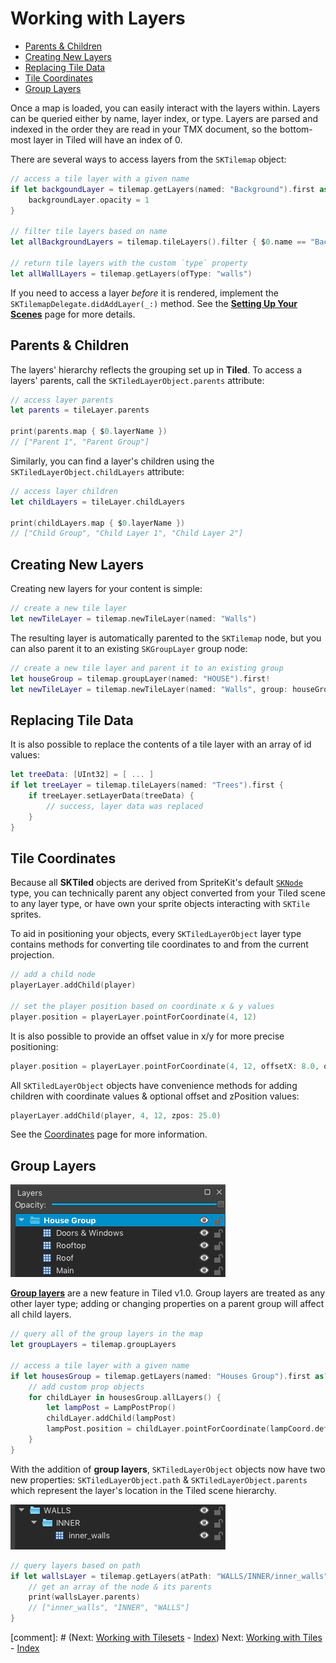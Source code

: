 # Working with Layers

- [Parents & Children](#parents-amp-children)
- [Creating New Layers](#creating-new-layers)
- [Replacing Tile Data](#replacing-tile-data)
- [Tile Coordinates](#tile-coordinates)
- [Group Layers](#group-layers)

Once a map is loaded, you can easily interact with the layers within. Layers can be queried either by name, layer index, or type. Layers are parsed and indexed in the order they are read in your TMX document, so the bottom-most layer in Tiled will have an index of 0.

There are several ways to access layers from the `SKTilemap` object:

```swift
// access a tile layer with a given name
if let backgoundLayer = tilemap.getLayers(named: "Background").first as? SKTileLayer {
    backgroundLayer.opacity = 1
}

// filter tile layers based on name
let allBackgroundLayers = tilemap.tileLayers().filter { $0.name == "Background" }

// return tile layers with the custom `type` property
let allWallLayers = tilemap.getLayers(ofType: "walls")
```

If you need to access a layer *before* it is rendered, implement the `SKTilemapDelegate.didAddLayer(_:)` method. See the [**Setting Up Your Scenes**](scenes.html#sktilemapdelegate-protocol) page for more details.





## Parents & Children

The layers' hierarchy reflects the grouping set up in **Tiled**. To access a layers' parents, call the `SKTiledLayerObject.parents` attribute:

```swift
// access layer parents
let parents = tileLayer.parents

print(parents.map { $0.layerName })
// ["Parent 1", "Parent Group"]
```

Similarly, you can find a layer's children using the `SKTiledLayerObject.childLayers` attribute:

```swift
// access layer children
let childLayers = tileLayer.childLayers

print(childLayers.map { $0.layerName })
// ["Child Group", "Child Layer 1", "Child Layer 2"]
```


## Creating New Layers

Creating new layers for your content is simple:

```swift
// create a new tile layer
let newTileLayer = tilemap.newTileLayer(named: "Walls")
```

The resulting layer is automatically parented to the `SKTilemap` node, but you can also parent it to an existing `SKGroupLayer` group node:

```swift
// create a new tile layer and parent it to an existing group
let houseGroup = tilemap.groupLayer(named: "HOUSE").first!
let newTileLayer = tilemap.newTileLayer(named: "Walls", group: houseGroup)
```

## Replacing Tile Data

It is also possible to replace the contents of a tile layer with an array of id values:

```swift
let treeData: [UInt32] = [ ... ]
if let treeLayer = tilemap.tileLayers(named: "Trees").first {
    if treeLayer.setLayerData(treeData) {
        // success, layer data was replaced
    }
}
```


## Tile Coordinates

Because all **SKTiled** objects are derived from SpriteKit's default [`SKNode`](https://developer.apple.com/reference/spritekit/sknode) type, you can technically parent any object converted from your Tiled scene to any layer type, or have own your sprite objects interacting with `SKTile` sprites.

To aid in positioning your objects, every `SKTiledLayerObject` layer type contains methods for converting tile coordinates to and from the current projection.

```swift
// add a child node
playerLayer.addChild(player)

// set the player position based on coordinate x & y values
player.position = playerLayer.pointForCoordinate(4, 12)
```

It is also possible to provide an offset value in x/y for more precise positioning:

```swift
player.position = playerLayer.pointForCoordinate(4, 12, offsetX: 8.0, offsetY: 4.0)
```

All `SKTiledLayerObject` objects have convenience methods for adding children with coordinate values & optional offset and zPosition values:

```swift
playerLayer.addChild(player, 4, 12, zpos: 25.0)
```

See the [Coordinates](coordinates.html) page for more information.

## Group Layers

![Group Layers](images/group-layers.png)

[**Group layers**][group-layers-url] are a new feature in Tiled v1.0. Group layers are treated as any other layer type; adding or changing properties on a parent group will affect all child layers.


```swift
// query all of the group layers in the map
let groupLayers = tilemap.groupLayers

// access a tile layer with a given name
if let housesGroup = tilemap.getLayers(named: "Houses Group").first as? SKGroupLayer {
    // add custom prop objects
    for childLayer in housesGroup.allLayers() {
        let lampPost = LampPostProp()
        childLayer.addChild(lampPost)
        lampPost.position = childLayer.pointForCoordinate(lampCoord.defaultCoords)
    }
}
```

With the addition of **group layers**, `SKTiledLayerObject` objects now have two new properties: `SKTiledLayerObject.path` & `SKTiledLayerObject.parents` which represent the layer's location in the Tiled scene hierarchy.

![Layers Path](images/layers-path.png)

```swift
// query layers based on path
if let wallsLayer = tilemap.getLayers(atPath: "WALLS/INNER/inner_walls").first {
    // get an array of the node & its parents
    print(wallsLayer.parents)
    // ["inner_walls", "INNER", "WALLS"]
}

```


[comment]: # (Next: [Working with Tilesets](working-with-tilesets.html) - [Index](Tutorial.html))
Next: [ Working with Tiles](working-with-tiles.html) - [Index](Tutorial.html)



[group-layers-url]:http://doc.mapeditor.org/manual/layers/#group-layers

